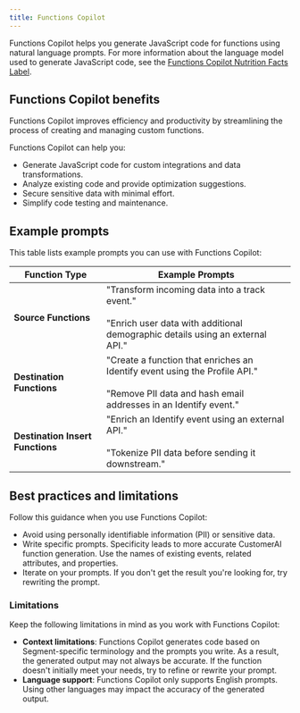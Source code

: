 ```yaml
---
title: Functions Copilot
---
```


Functions Copilot helps you generate JavaScript code for functions using natural language prompts. For more information about the language model used to generate JavaScript code, see the [Functions Copilot Nutrition Facts Label](/docs/connections/functions/functions-copilot-nutrition-facts/).

## Functions Copilot benefits

Functions Copilot improves efficiency and productivity by streamlining the process of creating and managing custom functions. 

Functions Copilot can help you:

- Generate JavaScript code for custom integrations and data transformations.
- Analyze existing code and provide optimization suggestions.
- Secure sensitive data with minimal effort.
- Simplify code testing and maintenance.

## Example prompts

This table lists example prompts you can use with Functions Copilot:

| Function Type                    | Example Prompts                                                                                                                                    |
| -------------------------------- | -------------------------------------------------------------------------------------------------------------------------------------------------- |
| **Source Functions**             | "Transform incoming data into a track event."<br><br>"Enrich user data with additional demographic details using an external API."                 |
| **Destination Functions**        | "Create a function that enriches an Identify event using the Profile API."<br><br>"Remove PII data and hash email addresses in an Identify event." |
| **Destination Insert Functions** | "Enrich an Identify event using an external API."<br><br>"Tokenize PII data before sending it downstream."                                         |

## Best practices and limitations

Follow this guidance when you use Functions Copilot:

- Avoid using personally identifiable information (PII) or sensitive data.
- Write specific prompts. Specificity leads to more accurate CustomerAI function generation. Use the names of existing events, related attributes, and properties.
- Iterate on your prompts. If you don't get the result you're looking for, try rewriting the prompt.

###  Limitations

Keep the following limitations in mind as you work with Functions Copilot:

- **Context limitations**: Functions Copilot generates code based on Segment-specific terminology and the prompts you write. As a result, the generated output may not always be accurate. If the function doesn't initially meet your needs, try to refine or rewrite your prompt.
- **Language support**: Functions Copilot only supports English prompts. Using other languages may impact the accuracy of the generated output.